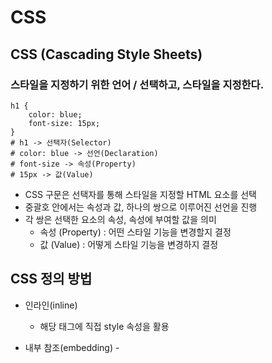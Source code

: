 # CSS
## CSS (Cascading Style Sheets)
### 스타일을 지정하기 위한 언어 / 선택하고, 스타일을 지정한다.
```
h1 {
    color: blue;
    font-size: 15px;
}
# h1 -> 선택자(Selector)
# color: blue -> 선언(Declaration)
# font-size -> 속성(Property)
# 15px -> 값(Value)
```
- CSS 구문은 선택자를 통해 스타일을 지정할 HTML 요소를 선택
- 중괄호 안에서는 속성과 값, 하나의 쌍으로 이루어진 선언을 진행
- 각 쌍은 선택한 요소의 속성, 속성에 부여할 값을 의미
    - 속성 (Property) : 어떤 스타일 기능을 변경할지 결정
    - 값 (Value) : 어떻게 스타일 기능을 변경하지 결정

## CSS 정의 방법
- 인라인(inline)
    - 해당 태그에 직접 style 속성을 활용
- 내부 참조(embedding) - <style>
    - <head> 태그 내에 <style>에 지정
- 외부 참조(link file) - 분리된 CSS 파일
    - 외부 CSS 파일을 <head>내 <link>를 통해 불러오기

- 1. 인라인(lnline)
    - 인라인을 쓰게 되면 실수가 잦아짐(중복도 있을 것이고, 찾기가 어려워서)
- 2. 내부 참조(embedding) - <style>
    - 내부 참조를 쓰게 되면 코드가 너무 길어짐
- 3. 외부 참조(link file) - 분리된 CSS 파일
    - 가장 많이 쓰는 방식

## CSS with 개발자 도구
- styles : 해당 요소에 선언된 모든 CSS
- computed : 해당 요소에 최종 계산된 CSS

# CSS Selectors
```
h1 {
    color: blue;
    font-size: 15px;
}
# h1 -> 선택자(Selector)
# color: blue -> 선언(Declaration)
# font-size -> 속성(Property)
# 15px -> 값(Value)
```

## 선택자(Selector) 유형
- 기본 선택자
    - 전체 선택자, 요소 선택자
    - 클래스 선택자, 아이디 선택자, 속성 선택자
- 결합자(Combinators)
    - 자손 결합자, 자식 결합자
    - 일반 형제 결합자, 인접 형제 결합자
- 의사 클래스/요소(Pseudo Class)
    - 링크, 동적 의사 클래스
    - 구조적 의사 클래스, 기타 의사 클래스, 의사 엘리먼트, 속성 선택자

## CSS 선택자 정리
- 요소 선택자
    - HTML 태그를 직접 선택
- 클래스(class) 선택자
    - 마침포(.) 문자로 시작하며, 해당 클래스가 적용된 항목을 선택
- 아이디(id) 선택자
    - #문자로 시작하며, 해당 아이디가 적용된 항목을 선택
    - 일반적으로 하나의 문서에 1번만 사용
    - 여러 번 사용해도 동작하지만, 단일 id를 사용하는 것을 권장

## CSS 적용 우선순위(Cascading Order)
- CSS 우선순위를 아래와 같이 그룹을 지어볼 수 있다,
    - 1. 중요도(Importance) - 사용시 주의
        - !important
    - 2. 우선 순위(Specificity)
        - 인라인 > id > class, 속성, pseudo-class > 요소, pseudo-element
    - 3. CSS 파일 로딩 순서

## CSS 상속
- CSS는 상속을 통해 부모 요소의 속성을 자식에게 상속된다.
    - 속성(프로퍼티) 중에는 사용이 되는 것과 되지 않는 것들이 있다.
    - 상속 되는 것 예시
      예) Text 관련 요소(font, color, text_align, bisibility) 등
    - 상속 되지 않는 것 예시
      예) Box model 관련 요소(width, height, margin, padding, box-sizing, display), position 관련 요소(position, top/right/bottom/left/z-index)등)

## css 상속 - MDN에서 확인하기
```
<body>
  <p>안녕하세요! <span>테스트</span> 입니다. </p>
  </body>
```
```
<styile>
  p {}
    /* 상속됨 */
    color:rea;
    /* 상속 안됨*/
    border: 3px solid black:
  }
  span (
  )
  </style>
  ```